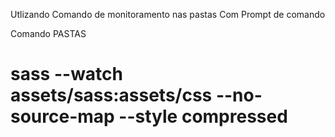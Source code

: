 Utlizando Comando de monitoramento nas pastas Com Prompt de comando


Comando PASTAS
# sass --watch assets/sass:assets/css --no-source-map --style compressed